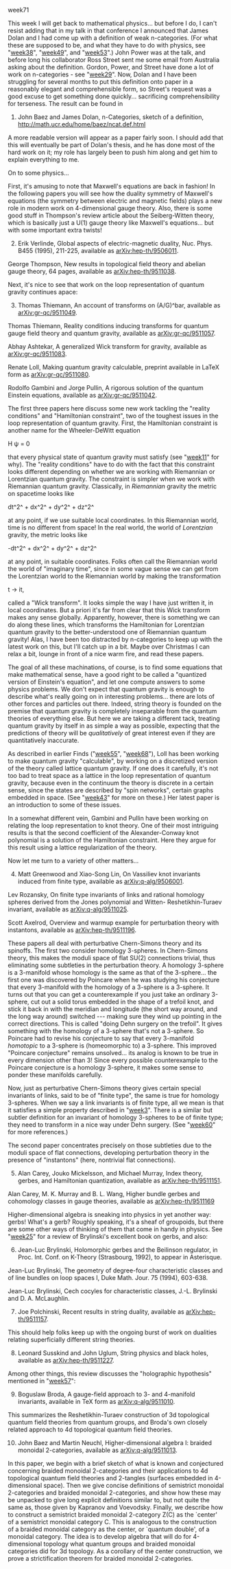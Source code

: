 week71

This week I will get back to mathematical physics... but before I do, I
can't resist adding that in my talk in that conference I announced that
James Dolan and I had come up with a definition of weak n-categories.
(For what these are supposed to be, and what they have to do with
physics, see "[week38](week38.html)", "[week49](week49.html)", and
"[week53](week53.html)".) John Power was at the talk, and before long
his collaborator Ross Street sent me some email from Australia asking
about the definition. Gordon, Power, and Street have done a lot of work
on n-categories - see "[week29](week29.html)". Now, Dolan and I have
been struggling for several months to put this definition onto paper in
a reasonably elegant and comprehensible form, so Street's request was a
good excuse to get something done quickly... sacrificing
comprehensibility for terseness. The result can be found in

1) John Baez and James Dolan, n-Categories, sketch of a definition,
<http://math.ucr.edu/home/baez/ncat.def.html>

A more readable version will appear as a paper fairly soon. I should add
that this will eventually be part of Dolan's thesis, and he has done
most of the hard work on it; my role has largely been to push him along
and get him to explain everything to me.

On to some physics...

First, it's amusing to note that Maxwell's equations are back in
fashion! In the following papers you will see how the duality symmetry
of Maxwell's equations (the symmetry between electric and magnetic
fields) plays a new role in modern work on 4-dimensional gauge theory.
Also, there is some good stuff in Thompson's review article about the
Seiberg-Witten theory, which is basically just a U(1) gauge theory like
Maxwell's equations... but with some important extra twists!

2) Erik Verlinde, Global aspects of electric-magnetic duality, Nuc.
Phys. B455 (1995), 211-225, available as
[arXiv:hep-th/9506011](http://arxiv.org/abs/hep-th/9506011).

George Thompson, New results in topological field theory and abelian
gauge theory, 64 pages, available as
[arXiv:hep-th/9511038](http://arxiv.org/abs/hep-th/9511038).

Next, it's nice to see that work on the loop representation of quantum
gravity continues apace:

3) Thomas Thiemann, An account of transforms on (A/G)\^bar, available
as [arXiv:gr-qc/9511049](http://arxiv.org/abs/gr-qc/9511049).

Thomas Thiemann, Reality conditions inducing transforms for quantum
gauge field theory and quantum gravity, available as
[arXiv:gr-qc/9511057](http://arxiv.org/abs/gr-qc/9511057).

Abhay Ashtekar, A generalized Wick transform for gravity, available as
[arXiv:gr-qc/9511083](http://arxiv.org/abs/gr-qc/9511083).

Renate Loll, Making quantum gravity calculable, preprint available in
LaTeX form as [arXiv:gr-qc/9511080](http://arxiv.org/abs/gr-qc/9511080).

Rodolfo Gambini and Jorge Pullin, A rigorous solution of the quantum
Einstein equations, available as
[arXiv:gr-qc/9511042](http://arxiv.org/abs/gr-qc/9511042).

The first three papers here discuss some new work tackling the "reality
conditions" and "Hamiltonian constraint", two of the toughest issues
in the loop representation of quantum gravity. First, the Hamiltonian
constraint is another name for the Wheeler-DeWitt equation

H ψ = 0

that every physical state of quantum gravity must satisfy (see
"[week11](week11.html)" for why). The "reality conditions" have to
do with the fact that this constraint looks different depending on
whether we are working with Riemannian or Lorentzian quantum gravity.
The constraint is simpler when we work with Riemannian quantum gravity.
Classically, in *Riemannian* gravity the metric on spacetime looks like

dt^2^ + dx^2^ + dy^2^ + dz^2^

at any point, if we use suitable local coordinates. In this Riemannian
world, time is no different from space! In the real world, the world of
*Lorentzian* gravity, the metric looks like

-dt^2^ + dx^2^ + dy^2^ + dz^2^

at any point, in suitable coordinates. Folks often call the Riemannian
world the world of "imaginary time", since in some vague sense we can
get from the Lorentzian world to the Riemannian world by making the
transformation

t → it,

called a "Wick transform". It looks simple the way I have just written
it, in local coordinates. But a priori it's far from clear that this
Wick transform makes any sense globally. Apparently, however, there is
something we can do along these lines, which transforms the Hamiltonian
for Lorentzian quantum gravity to the better-understood one of
Riemannian quantum gravity! Alas, I have been too distracted by
n-categories to keep up with the latest work on this, but I'll catch up
in a bit. Maybe over Christmas I can relax a bit, lounge in front of a
nice warm fire, and read these papers.

The goal of all these machinations, of course, is to find some equations
that make mathematical sense, have a good right to be called a
"quantized version of Einstein's equation", and let one compute
answers to some physics problems. We don't expect that quantum gravity
is enough to describe what's really going on in interesting
problems... there are lots of other forces and particles out there.
Indeed, string theory is founded on the premise that quantum gravity is
completely inseparable from the quantum theories of everything else. But
here we are taking a different tack, treating quantum gravity by itself
in as simple a way as possible, expecting that the predictions of theory
will be *qualitatively* of great interest even if they are
quantitatively inaccurate.

As described in earlier Finds ("[week55](week55.html)",
"[week68](week68.html)"), Loll has been working to make quantum
gravity "calculable", by working on a discretized version of the
theory called lattice quantum gravity. If one does it carefully, it's
not too bad to treat space as a lattice in the loop representation of
quantum gravity, because even in the continuum the theory is discrete in
a certain sense, since the states are described by "spin networks",
certain graphs embedded in space. (See "[week43](week43.html)" for
more on these.) Her latest paper is an introduction to some of these
issues.

In a somewhat different vein, Gambini and Pullin have been working on
relating the loop representation to knot theory. One of their most
intriguing results is that the second coefficient of the
Alexander-Conway knot polynomial is a solution of the Hamiltonian
constraint. Here they argue for this result using a lattice
regularization of the theory.

Now let me turn to a variety of other matters...

4) Matt Greenwood and Xiao-Song Lin, On Vassiliev knot invariants
induced from finite type, available as
[arXiv:q-alg/9506001](http://arxiv.org/abs/q-alg/9506001).

Lev Rozansky, On finite type invariants of links and rational homology
spheres derived from the Jones polynomial and Witten- Reshetikhin-Turaev
invariant, available as
[arXiv:q-alg/9511025](http://arxiv.org/abs/q-alg/9511025).

Scott Axelrod, Overview and warmup example for perturbation theory with
instantons, available as
[arXiv:hep-th/9511196](http://arxiv.org/abs/hep-th/9511196).

These papers all deal with perturbative Chern-Simons theory and its
spinoffs. The first two consider homology 3-spheres. In Chern-Simons
theory, this makes the moduli space of flat SU(2) connections trivial,
thus eliminating some subtleties in the perturbation theory. A homology
3-sphere is a 3-manifold whose homology is the same as that of the
3-sphere... the first one was discovered by Poincare when he was
studying his conjecture that every 3-manifold with the homology of a
3-sphere is a 3-sphere. It turns out that you can get a counterexample
if you just take an ordinary 3-sphere, cut out a solid torus embedded in
the shape of a trefoil knot, and stick it back in with the meridian and
longitude (the short way around, and the long way around) switched ---
making sure they wind up pointing in the correct directions. This is
called "doing Dehn surgery on the trefoil". It gives something with
the homology of a 3-sphere that's not a 3-sphere. So Poincare had to
revise his conjecture to say that every 3-manifold *homotopic* to a
3-sphere is (homeomorphic to) a 3-sphere. This improved "Poincare
conjecture" remains unsolved... its analog is known to be true in
every dimension other than 3! Since every possible counterexample to the
Poincare conjecture is a homology 3-sphere, it makes some sense to
ponder these manifolds carefully.

Now, just as perturbative Chern-Simons theory gives certain special
invariants of links, said to be of "finite type", the same is true for
homology 3-spheres. When we say a link invariants is of finite type, all
we mean is that it satisfies a simple property described in
"[week3](week3.html)". There is a similar but subtler definition for
an invariant of homology 3-spheres to be of finite type; they need to
transform in a nice way under Dehn surgery. (See
"[week60](week60.html)" for more references.)

The second paper concentrates precisely on those subtleties due to the
moduli space of flat connections, developing perturbation theory in the
presence of "instantons" (here, nontrivial flat connections).

5) Alan Carey, Jouko Mickelsson, and Michael Murray, Index theory,
gerbes, and Hamiltonian quantization, available as
[arXiv:hep-th/9511151](http://arxiv.org/abs/hep-th/9511151).

Alan Carey, M. K. Murray and B. L. Wang, Higher bundle gerbes and
cohomology classes in gauge theories, available as
[arXiv:hep-th/9511169](http://arxiv.org/abs/hep-th/9511169)

Higher-dimensional algebra is sneaking into physics in yet another way:
gerbs! What's a gerb? Roughly speaking, it's a sheaf of groupoids, but
there are some other ways of thinking of them that come in handy in
physics. See "[week25](week25.html)" for a review of Brylinski's
excellent book on gerbs, and also:

6) Jean-Luc Brylinski, Holomorphic gerbes and the Beilinson regulator,
in Proc. Int. Conf. on K-Theory (Strasbourg, 1992), to appear in
Asterisque.

Jean-Luc Brylinski, The geometry of degree-four characteristic classes
and of line bundles on loop spaces I, Duke Math. Jour. 75 (1994),
603-638.

Jean-Luc Brylinski, Cech cocyles for characteristic classes, J.-L.
Brylinski and D. A. McLaughlin.

7) Joe Polchinski, Recent results in string duality, available as
[arXiv:hep-th/9511157](http://arxiv.org/abs/hep-th/9511157).

This should help folks keep up with the ongoing burst of work on
dualities relating superficially different string theories.

8) Leonard Susskind and John Uglum, String physics and black holes,
available as
[arXiv:hep-th/9511227](http://arxiv.org/abs/hep-th/9511227).

Among other things, this review discusses the "holographic hypothesis"
mentioned in "[week57](week57.html)":

9) Boguslaw Broda, A gauge-field approach to 3- and 4-manifold
invariants, available in TeX form as
[arXiv:q-alg/9511010](http://arxiv.org/abs/q-alg/9511010).

This summarizes the Reshetikhin-Turaev construction of 3d topological
quantum field theories from quantum groups, and Broda's own closely
related approach to 4d topological quantum field theories.

10) John Baez and Martin Neuchl, Higher-dimensional algebra I: braided
monoidal 2-categories, available as
[arXiv:q-alg/9511013](http://arxiv.org/abs/q-alg/9511013).

In this paper, we begin with a brief sketch of what is known and
conjectured concerning braided monoidal 2-categories and their
applications to 4d topological quantum field theories and 2-tangles
(surfaces embedded in 4-dimensional space). Then we give concise
definitions of semistrict monoidal 2-categories and braided monoidal
2-categories, and show how these may be unpacked to give long explicit
definitions similar to, but not quite the same as, those given by
Kapranov and Voevodsky. Finally, we describe how to construct a
semistrict braided monoidal 2-category Z(C) as the \`center' of a
semistrict monoidal category C. This is analogous to the construction of
a braided monoidal category as the center, or \`quantum double', of a
monoidal category. The idea is to develop algebra that will do for
4-dimensional topology what quantum groups and braided monoidal
categories did for 3d topology. As a corollary of the center
construction, we prove a strictification theorem for braided monoidal
2-categories.

